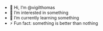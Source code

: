 - 👋 Hi, I’m @vigilthomas
- 👀 I’m interested in something
- 🌱 I’m currently learning something
- ⚡ Fun fact: something is better than nothing
